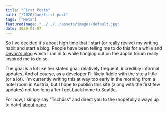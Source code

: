 ```yaml
---
title: "First Posts"
path: "/2020/Jan/first-post"
tags: ["Meta"]
featuredImage: "../../../assets/images/default.jpg"
date: 2020-01-07
---
```


So I've decided it's about high time that I start (or really revive) my writing habit and start a blog. People have been telling me to do this for a while and [Devon's blog]() which I ran in to while hanging out on the Joplin forum really inspired me to do so. 

The goal is a lot like her stated goal: relatively frequent, incredibly informal updates. And of course, as a developer I'll likely fiddle with the site a little (or a lot). I'm currently writing this at way too early in the morning from a hotel room in Austria, but I hope to publish this site (along with the first few updates) not too long after I get back home to Seattle.

For now, I simply say "Tschüss" and direct you to the (hopefully always up to date)  [about page](/about).